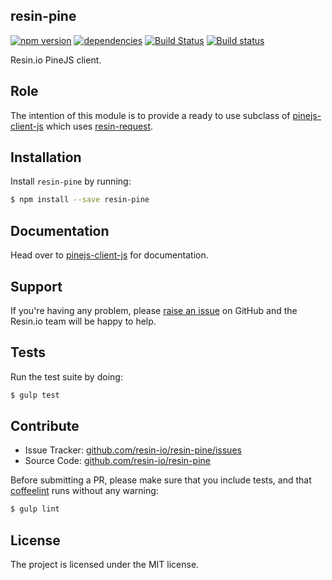resin-pine
----------

[![npm version](https://badge.fury.io/js/resin-pine.svg)](http://badge.fury.io/js/resin-pine)
[![dependencies](https://david-dm.org/resin-io/resin-pine.png)](https://david-dm.org/resin-io/resin-pine.png)
[![Build Status](https://travis-ci.org/resin-io/resin-pine.svg?branch=master)](https://travis-ci.org/resin-io/resin-pine)
[![Build status](https://ci.appveyor.com/api/projects/status/cwh3jfc7vur5bvmu?svg=true)](https://ci.appveyor.com/project/jviotti/resin-pine)

Resin.io PineJS client.

Role
----

The intention of this module is to provide a ready to use subclass of [pinejs-client-js](https://github.com/resin-io/pinejs-client-js) which uses [resin-request](https://github.com/resin-io/resin-request).

Installation
------------

Install `resin-pine` by running:

```sh
$ npm install --save resin-pine
```

Documentation
-------------

Head over to [pinejs-client-js](https://github.com/resin-io/pinejs-client-js) for documentation.

Support
-------

If you're having any problem, please [raise an issue](https://github.com/resin-io/resin-pine/issues/new) on GitHub and the Resin.io team will be happy to help.

Tests
-----

Run the test suite by doing:

```sh
$ gulp test
```

Contribute
----------

- Issue Tracker: [github.com/resin-io/resin-pine/issues](https://github.com/resin-io/resin-pine/issues)
- Source Code: [github.com/resin-io/resin-pine](https://github.com/resin-io/resin-pine)

Before submitting a PR, please make sure that you include tests, and that [coffeelint](http://www.coffeelint.org/) runs without any warning:

```sh
$ gulp lint
```

License
-------

The project is licensed under the MIT license.
